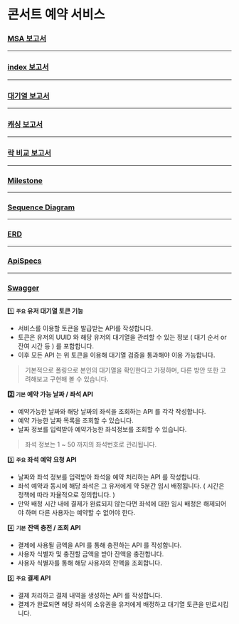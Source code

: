 # 콘서트 예약 서비스

### [MSA 보고서](https://github.com/yonghanyoon/concert_reservation/blob/main/Docs/msa.md)
-----
### [index 보고서](https://github.com/yonghanyoon/concert_reservation/blob/main/Docs/index.md)
-----
### [대기열 보고서](https://github.com/yonghanyoon/concert_reservation/blob/main/Docs/waiting.md)
-----
### [캐싱 보고서](https://github.com/yonghanyoon/concert_reservation/blob/main/Docs/cache.md)
-----
### [락 비교 보고서](https://github.com/yonghanyoon/concert_reservation/blob/main/Docs/lock.md)
-----
### [Milestone](https://github.com/users/yonghanyoon/projects/1)
-----
### [Sequence Diagram](https://github.com/yonghanyoon/concert_reservation/blob/main/Docs/concert_flow.svg)
-----
### [ERD](https://github.com/yonghanyoon/concert_reservation/blob/main/Docs/concert_erd.svg)
-----
### [ApiSpecs](https://github.com/yonghanyoon/concert_reservation/blob/main/Docs/api_spec.md)
-----
### [Swagger](https://github.com/yonghanyoon/concert_reservation/blob/main/Docs/swagger.md)
-----
1️⃣ **`주요` 유저 대기열 토큰 기능**

- 서비스를 이용할 토큰을 발급받는 API를 작성합니다.
- 토큰은 유저의 UUID 와 해당 유저의 대기열을 관리할 수 있는 정보 ( 대기 순서 or 잔여 시간 등 ) 를 포함합니다.
- 이후 모든 API 는 위 토큰을 이용해 대기열 검증을 통과해야 이용 가능합니다.

> 기본적으로 폴링으로 본인의 대기열을 확인한다고 가정하며, 다른 방안 또한 고려해보고 구현해 볼 수 있습니다.
> 

**2️⃣ `기본` 예약 가능 날짜 / 좌석 API**

- 예약가능한 날짜와 해당 날짜의 좌석을 조회하는 API 를 각각 작성합니다.
- 예약 가능한 날짜 목록을 조회할 수 있습니다.
- 날짜 정보를 입력받아 예약가능한 좌석정보를 조회할 수 있습니다.

> 좌석 정보는 1 ~ 50 까지의 좌석번호로 관리됩니다.
> 

3️⃣ **`주요` 좌석 예약 요청 API**

- 날짜와 좌석 정보를 입력받아 좌석을 예약 처리하는 API 를 작성합니다.
- 좌석 예약과 동시에 해당 좌석은 그 유저에게 약 5분간 임시 배정됩니다. ( 시간은 정책에 따라 자율적으로 정의합니다. )
- 만약 배정 시간 내에 결제가 완료되지 않는다면 좌석에 대한 임시 배정은 해제되어야 하며 다른 사용자는 예약할 수 없어야 한다.

4️⃣ **`기본`**  **잔액 충전 / 조회 API**

- 결제에 사용될 금액을 API 를 통해 충전하는 API 를 작성합니다.
- 사용자 식별자 및 충전할 금액을 받아 잔액을 충전합니다.
- 사용자 식별자를 통해 해당 사용자의 잔액을 조회합니다.

5️⃣ **`주요` 결제 API**

- 결제 처리하고 결제 내역을 생성하는 API 를 작성합니다.
- 결제가 완료되면 해당 좌석의 소유권을 유저에게 배정하고 대기열 토큰을 만료시킵니다.
